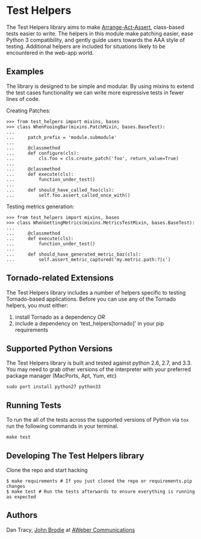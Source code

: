 Test Helpers
============

The Test Helpers library aims to make [Arrange-Act-Assert][1], class-based tests easier
to write.  The helpers in this module make patching easier, ease Python 3 compatibility,
and gently guide users towards the AAA style of testing.  Additional helpers are included
for situations likely to be encountered in the web-app world.


Examples
--------

The library is designed to be simple and modular.  By using mixins to extend
the test cases functionality we can write more expressive tests in fewer lines
of code.

Creating Patches:

    >>> from test_helpers import mixins, bases
    >>> class WhenFooingBar(mixins.PatchMixin, bases.BaseTest):
    ...
    ...     patch_prefix = 'module.submodule'
    ...
    ...     @classmethod
    ...     def configure(cls):
    ...         cls.foo = cls.create_patch('foo', return_value=True)
    ...
    ...     @classmethod
    ...     def execute(cls):
    ...         function_under_test()
    ...
    ...     def should_have_called_foo(cls):
    ...         self.foo.assert_called_once_with()


Testing metrics generation:

    >>> from test_helpers import mixins, bases
    >>> class WhenGettingMetrics(mixins.MetricsTestMixin, bases.BaseTest):
    ...
    ...     @classmethod
    ...     def execute(cls):
    ...         function_under_test()
    ...
    ...     def should_have_generated_metric_baz(cls):
    ...         self.assert_metric_captured('my.metric.path:?|c')


Tornado-related Extensions
--------------------------

The Test Helpers library includes a number of helpers specific to testing
Tornado-based applications.  Before you can use any of the Tornado helpers,
you must either:

1. install Tornado as a dependency _OR_
2. include a dependency on 'test_helpers[tornado]' in your pip requirements


Supported Python Versions
--------------------------

The Test Helpers library is built and tested against python 2.6, 2.7, and 3.3.
You may need to grab other versions of the interpreter with your preferred package
manager (MacPorts, Apt, Yum, etc)

`sudo port install python27 python33`


Running Tests
-------------

To run the all of the tests across the supported versions of Python via
``tox`` run the following commands in your terminal.

    make test


Developing The Test Helpers library
-----------------------------------

Clone the repo and start hacking

    $ make requirements # If you just cloned the repo or requirements.pip changes
    $ make test # Run the tests afterwards to ensure everything is running as expected

Authors
-------
Dan Tracy, [John Brodie][2] at [AWeber Communications][3]

[1]: http://c2.com/cgi/wiki?ArrangeActAssert
[2]: http://brodie.me
[3]: http://www.aweber.com
